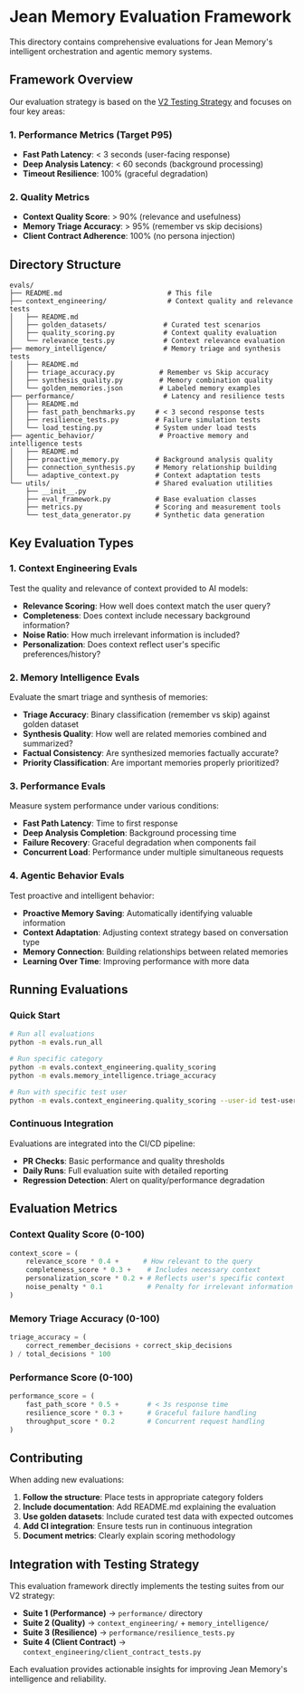 # Jean Memory Evaluation Framework

This directory contains comprehensive evaluations for Jean Memory's intelligent orchestration and agentic memory systems.

## Framework Overview

Our evaluation strategy is based on the [V2 Testing Strategy](../docs/new/JEAN_MEMORY_TESTING_STRATEGY_V2.md) and focuses on four key areas:

### 1. Performance Metrics (Target P95)
- **Fast Path Latency**: < 3 seconds (user-facing response)
- **Deep Analysis Latency**: < 60 seconds (background processing)
- **Timeout Resilience**: 100% (graceful degradation)

### 2. Quality Metrics
- **Context Quality Score**: > 90% (relevance and usefulness)
- **Memory Triage Accuracy**: > 95% (remember vs skip decisions)
- **Client Contract Adherence**: 100% (no persona injection)

## Directory Structure

```
evals/
├── README.md                          # This file
├── context_engineering/               # Context quality and relevance tests
│   ├── README.md
│   ├── golden_datasets/              # Curated test scenarios
│   ├── quality_scoring.py            # Context quality evaluation
│   └── relevance_tests.py            # Context relevance evaluation
├── memory_intelligence/              # Memory triage and synthesis tests
│   ├── README.md
│   ├── triage_accuracy.py           # Remember vs Skip accuracy
│   ├── synthesis_quality.py         # Memory combination quality
│   └── golden_memories.json         # Labeled memory examples
├── performance/                      # Latency and resilience tests
│   ├── README.md
│   ├── fast_path_benchmarks.py     # < 3 second response tests
│   ├── resilience_tests.py         # Failure simulation tests
│   └── load_testing.py             # System under load tests
├── agentic_behavior/                # Proactive memory and intelligence tests
│   ├── README.md
│   ├── proactive_memory.py         # Background analysis quality
│   ├── connection_synthesis.py     # Memory relationship building
│   └── adaptive_context.py         # Context adaptation tests
└── utils/                          # Shared evaluation utilities
    ├── __init__.py
    ├── eval_framework.py           # Base evaluation classes
    ├── metrics.py                  # Scoring and measurement tools
    └── test_data_generator.py      # Synthetic data generation
```

## Key Evaluation Types

### 1. Context Engineering Evals
Test the quality and relevance of context provided to AI models:
- **Relevance Scoring**: How well does context match the user query?
- **Completeness**: Does context include necessary background information?
- **Noise Ratio**: How much irrelevant information is included?
- **Personalization**: Does context reflect user's specific preferences/history?

### 2. Memory Intelligence Evals
Evaluate the smart triage and synthesis of memories:
- **Triage Accuracy**: Binary classification (remember vs skip) against golden dataset
- **Synthesis Quality**: How well are related memories combined and summarized?
- **Factual Consistency**: Are synthesized memories factually accurate?
- **Priority Classification**: Are important memories properly prioritized?

### 3. Performance Evals
Measure system performance under various conditions:
- **Fast Path Latency**: Time to first response
- **Deep Analysis Completion**: Background processing time
- **Failure Recovery**: Graceful degradation when components fail
- **Concurrent Load**: Performance under multiple simultaneous requests

### 4. Agentic Behavior Evals
Test proactive and intelligent behavior:
- **Proactive Memory Saving**: Automatically identifying valuable information
- **Context Adaptation**: Adjusting context strategy based on conversation type
- **Memory Connection**: Building relationships between related memories
- **Learning Over Time**: Improving performance with more data

## Running Evaluations

### Quick Start
```bash
# Run all evaluations
python -m evals.run_all

# Run specific category
python -m evals.context_engineering.quality_scoring
python -m evals.memory_intelligence.triage_accuracy

# Run with specific test user
python -m evals.context_engineering.quality_scoring --user-id test-user-123
```

### Continuous Integration
Evaluations are integrated into the CI/CD pipeline:
- **PR Checks**: Basic performance and quality thresholds
- **Daily Runs**: Full evaluation suite with detailed reporting
- **Regression Detection**: Alert on quality/performance degradation

## Evaluation Metrics

### Context Quality Score (0-100)
```python
context_score = (
    relevance_score * 0.4 +      # How relevant to the query
    completeness_score * 0.3 +    # Includes necessary context
    personalization_score * 0.2 + # Reflects user's specific context
    noise_penalty * 0.1           # Penalty for irrelevant information
)
```

### Memory Triage Accuracy (0-100)
```python
triage_accuracy = (
    correct_remember_decisions + correct_skip_decisions
) / total_decisions * 100
```

### Performance Score (0-100)
```python
performance_score = (
    fast_path_score * 0.5 +       # < 3s response time
    resilience_score * 0.3 +      # Graceful failure handling
    throughput_score * 0.2        # Concurrent request handling
)
```

## Contributing

When adding new evaluations:

1. **Follow the structure**: Place tests in appropriate category folders
2. **Include documentation**: Add README.md explaining the evaluation
3. **Use golden datasets**: Include curated test data with expected outcomes
4. **Add CI integration**: Ensure tests run in continuous integration
5. **Document metrics**: Clearly explain scoring methodology

## Integration with Testing Strategy

This evaluation framework directly implements the testing suites from our V2 strategy:

- **Suite 1 (Performance)** → `performance/` directory
- **Suite 2 (Quality)** → `context_engineering/` + `memory_intelligence/`
- **Suite 3 (Resilience)** → `performance/resilience_tests.py`
- **Suite 4 (Client Contract)** → `context_engineering/client_contract_tests.py`

Each evaluation provides actionable insights for improving Jean Memory's intelligence and reliability.